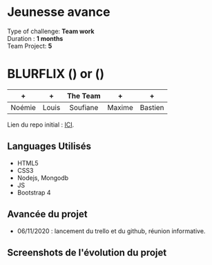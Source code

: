 # Jeunesse avance
Type of challenge: **Team work**  
Duration : **1 months**  
Team Project: **5**  

# BLURFLIX () or ()
  

| + | + | The Team | + | + |
| :-----: | :-----: | :-----: | :-----: | :-----: |
| Noémie | Louis | Soufiane | Maxime | Bastien |



Lien du repo initial : [ICI](https://github.com/becodeorg/BXL-Swartz-3-21/blob/master/06-PHP/getflix_project.md).

## Languages Utilisés

* HTML5
* CSS3
* Nodejs, Mongodb
* JS
* Bootstrap 4

## Avancée du projet

* 06/11/2020 : lancement du trello et du github, réunion informative.

## Screenshots de l'évolution du projet

![]()
